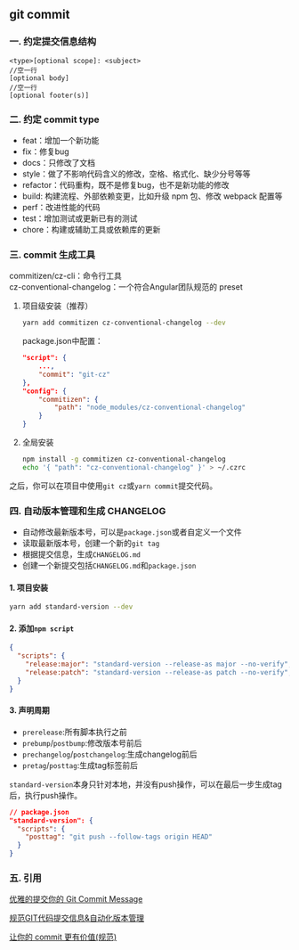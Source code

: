 ## git commit

### 一. 约定提交信息结构
```
<type>[optional scope]: <subject>
//空一行
[optional body]
//空一行
[optional footer(s)]
```

### 二. 约定 commit type
* feat：增加一个新功能
* fix：修复bug
* docs：只修改了文档
* style：做了不影响代码含义的修改，空格、格式化、缺少分号等等
* refactor：代码重构，既不是修复bug，也不是新功能的修改
* build: 构建流程、外部依赖变更，比如升级 npm 包、修改 webpack 配置等
* perf：改进性能的代码
* test：增加测试或更新已有的测试
* chore：构建或辅助工具或依赖库的更新

### 三. commit 生成工具
commitizen/cz-cli：命令行工具  
cz-conventional-changelog：一个符合Angular团队规范的 preset  
1. 项目级安装（推荐）  
    ```sh
    yarn add commitizen cz-conventional-changelog --dev
    ```
    package.json中配置：
    ```json
    "script": {
        ...,
        "commit": "git-cz"
    },
    "config": {
        "commitizen": {
            "path": "node_modules/cz-conventional-changelog"
        }
    }
    ```

2. 全局安装  
    ```sh
    npm install -g commitizen cz-conventional-changelog
    echo '{ "path": "cz-conventional-changelog" }' > ~/.czrc
    ```

之后，你可以在项目中使用`git cz`或`yarn commit`提交代码。  

### 四. 自动版本管理和生成 CHANGELOG
* 自动修改最新版本号，可以是`package.json`或者自定义一个文件
* 读取最新版本号，创建一个新的`git tag`
* 根据提交信息，生成`CHANGELOG.md`
* 创建一个新提交包括`CHANGELOG.md`和`package.json`

#### 1. 项目安装
```sh
yarn add standard-version --dev
```
#### 2. 添加`npm script`
```json
{
  "scripts": {
    "release:major": "standard-version --release-as major --no-verify", // 修改副版本号
    "release:patch": "standard-version --release-as patch --no-verify", // 修订版本号
  }
}
```
#### 3. 声明周期
* `prerelease`:所有脚本执行之前
* `prebump`/`postbump`:修改版本号前后
* `prechangelog`/`postchangelog`:生成changelog前后
* `pretag`/`posttag`:生成tag标签前后

`standard-version`本身只针对本地，并没有push操作，可以在最后一步生成tag后，执行push操作。
```json
// package.json
"standard-version": {
  "scripts": {
    "posttag": "git push --follow-tags origin HEAD"
  }
}
```

### 五. 引用
[优雅的提交你的 Git Commit Message](https://juejin.im/post/5afc5242f265da0b7f44bee4)

[规范GIT代码提交信息&自动化版本管理](https://jelly.jd.com/article/5f51aa34da524a0147e9529d)

[让你的 commit 更有价值(规范)](https://mp.weixin.qq.com/s/n2eOUfPEJh_IGT3hyQNhAQ)
